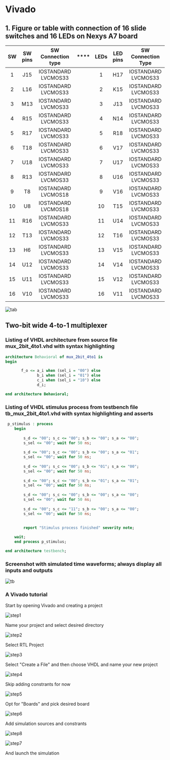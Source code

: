 # Vivado

## 1. Figure or table with connection of 16 slide switches and 16 LEDs on Nexys A7 board

| **SW** | **SW pins** | **SW Connection type** |****| **LEDs** | **LED pins** | **SW Connection Type**  |
| :-: | :-: | :-: | :-: | :-: | :-: | :-: |
| 1  | J15 | IOSTANDARD LVCMOS33 | | 1  | H17 |IOSTANDARD LVCMOS33 |
| 2  | L16 | IOSTANDARD LVCMOS33 | | 2  | K15 |IOSTANDARD LVCMOS33 |
| 3  | M13 | IOSTANDARD LVCMOS33 | | 3  | J13 |IOSTANDARD LVCMOS33 |
| 4  | R15 | IOSTANDARD LVCMOS33 | | 4  | N14 |IOSTANDARD LVCMOS33 |
| 5  | R17 | IOSTANDARD LVCMOS33 | | 5  | R18 |IOSTANDARD LVCMOS33 |
| 6  | T18 | IOSTANDARD LVCMOS33 | | 6  | V17 |IOSTANDARD LVCMOS33 |
| 7  | U18 | IOSTANDARD LVCMOS33 | | 7  | U17 |IOSTANDARD LVCMOS33 |
| 8  | R13 | IOSTANDARD LVCMOS33 | | 8  | U16 |IOSTANDARD LVCMOS33 |
| 9  | T8  | IOSTANDARD LVCMOS18 | | 9  | V16 |IOSTANDARD LVCMOS33 |
| 10 | U8  | IOSTANDARD LVCMOS18 | | 10 | T15 |IOSTANDARD LVCMOS33 |
| 11 | R16 | IOSTANDARD LVCMOS33 | | 11 | U14 |IOSTANDARD LVCMOS33 |
| 12 | T13 | IOSTANDARD LVCMOS33 | | 12 | T16 |IOSTANDARD LVCMOS33 |
| 13 | H6  | IOSTANDARD LVCMOS33 | | 13 | V15 |IOSTANDARD LVCMOS33 |
| 14 | U12 | IOSTANDARD LVCMOS33 | | 14 | V14 |IOSTANDARD LVCMOS33 |
| 15 | U11 | IOSTANDARD LVCMOS33 | | 15 | V12 |IOSTANDARD LVCMOS33 |
| 16 | V10 | IOSTANDARD LVCMOS33 | | 16 | V11 |IOSTANDARD LVCMOS33 |

![tab](images/tab.png)

## Two-bit wide 4-to-1 multiplexer
### Listing of VHDL architecture from source file mux_2bit_4to1.vhd with syntax highlighting
```vhdl
architecture Behavioral of mux_2bit_4to1 is
begin

       f_o <= a_i when (sel_i = "00") else
              b_i when (sel_i = "01") else
              c_i when (sel_i = "10") else
              d_i;

end architecture Behavioral;
```
### Listing of VHDL stimulus process from testbench file tb_mux_2bit_4to1.vhd with syntax highlighting and asserts
```vhdl
 p_stimulus : process
    begin
        
        s_d <= "00"; s_c <= "00"; s_b <= "00"; s_a <= "00";
        s_sel <= "00"; wait for 50 ns;
        
        s_d <= "00"; s_c <= "00"; s_b <= "00"; s_a <= "01";
        s_sel <= "00"; wait for 50 ns;
        
        s_d <= "00"; s_c <= "00"; s_b <= "01"; s_a <= "00";
        s_sel <= "00"; wait for 50 ns;
        
        s_d <= "00"; s_c <= "00"; s_b <= "01"; s_a <= "01";
        s_sel <= "00"; wait for 50 ns;
        
        s_d <= "00"; s_c <= "00"; s_b <= "00"; s_a <= "00";
        s_sel <= "00"; wait for 50 ns;
        
        s_d <= "00"; s_c <= "11"; s_b <= "00"; s_a <= "00";
        s_sel <= "00"; wait for 50 ns;
        
        
        report "Stimulus process finished" severity note;

    wait;
    end process p_stimulus;

end architecture testbench;
```
### Screenshot with simulated time waveforms; always display all inputs and outputs
![tb](images/tb1.png)

### A Vivado tutorial
Start by opening Vivado and creating a project

![step1](images/step1.png)

Name your project and select desired directory

![step2](images/step2.png)

Select RTL Project

![step3](images/step3.png)

Select "Create a File" and then choose VHDL and name your new project

![step4](images/step4.png)

Skip adding constrants for now

![step5](images/step5.png)

Opt for "Boards" and pick desired board

![step6](images/step6.png)

Add simulation sources and constrants 

![step8](images/step8.png)

![step7](images/step7.png)

And launch the simulation


